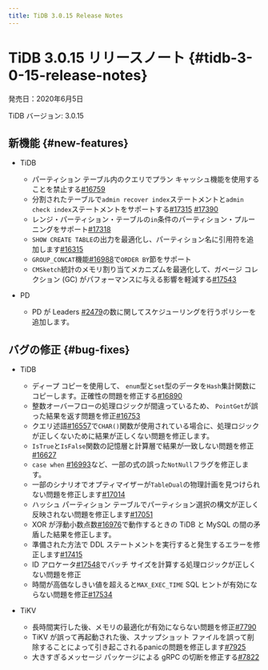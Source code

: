 ```yaml
---
title: TiDB 3.0.15 Release Notes
---
```


# TiDB 3.0.15 リリースノート {#tidb-3-0-15-release-notes}

発売日：2020年6月5日

TiDB バージョン: 3.0.15

## 新機能 {#new-features}

-   TiDB

    -   パーティション テーブル内のクエリでプラン キャッシュ機能を使用することを禁止する[#16759](https://github.com/pingcap/tidb/pull/16759)
    -   分割されたテーブルで`admin recover index`ステートメントと`admin check index`ステートメントをサポートする[#17315](https://github.com/pingcap/tidb/pull/17315) [#17390](https://github.com/pingcap/tidb/pull/17390)
    -   レンジ・パーティション・テーブルの`in`条件のパーティション・プルーニングをサポート[#17318](https://github.com/pingcap/tidb/pull/17318)
    -   `SHOW CREATE TABLE`の出力を最適化し、パーティション名に引用符を追加します[#16315](https://github.com/pingcap/tidb/pull/16315)
    -   `GROUP_CONCAT`機能[#16988](https://github.com/pingcap/tidb/pull/16988)で`ORDER BY`節をサポート
    -   `CMSketch`統計のメモリ割り当てメカニズムを最適化して、ガベージ コレクション (GC) がパフォーマンスに与える影響を軽減する[#17543](https://github.com/pingcap/tidb/pull/17543)

-   PD

    -   PD が Leaders [#2479](https://github.com/pingcap/pd/pull/2479)の数に関してスケジューリングを行うポリシーを追加します。

## バグの修正 {#bug-fixes}

-   TiDB

    -   ディープ コピーを使用して、 `enum`型と`set`型のデータを`Hash`集計関数にコピーします。正確性の問題を修正する[#16890](https://github.com/pingcap/tidb/pull/16890)
    -   整数オーバーフローの処理ロジックが間違っているため、 `PointGet`が誤った結果を返す問題を修正[#16753](https://github.com/pingcap/tidb/pull/16753)
    -   クエリ述語[#16557](https://github.com/pingcap/tidb/pull/16557)で`CHAR()`関数が使用されている場合に、処理ロジックが正しくないために結果が正しくない問題を修正します。
    -   `IsTrue`と`IsFalse`関数の記憶層と計算層で結果が一致しない問題を修正[#16627](https://github.com/pingcap/tidb/pull/16627)
    -   `case when` [#16993](https://github.com/pingcap/tidb/pull/16993)など、一部の式の誤った`NotNull`フラグを修正します。
    -   一部のシナリオでオプティマイザーが`TableDual`の物理計画を見つけられない問題を修正します[#17014](https://github.com/pingcap/tidb/pull/17014)
    -   ハッシュ パーティション テーブルでパーティション選択の構文が正しく反映されない問題を修正します[#17051](https://github.com/pingcap/tidb/pull/17051)
    -   XOR が浮動小数点数[#16976](https://github.com/pingcap/tidb/pull/16976)で動作するときの TiDB と MySQL の間の矛盾した結果を修正します。
    -   準備された方法で DDL ステートメントを実行すると発生するエラーを修正します[#17415](https://github.com/pingcap/tidb/pull/17415)
    -   ID アロケータ[#17548](https://github.com/pingcap/tidb/pull/17548)でバッチ サイズを計算する処理ロジックが正しくない問題を修正
    -   時間が高価なしきい値を超えると`MAX_EXEC_TIME` SQL ヒントが有効にならない問題を修正[#17534](https://github.com/pingcap/tidb/pull/17534)

-   TiKV

    -   長時間実行した後、メモリの最適化が有効にならない問題を修正[#7790](https://github.com/tikv/tikv/pull/7790)
    -   TiKV が誤って再起動された後、スナップショット ファイルを誤って削除することによって引き起こされるpanicの問題を修正します[#7925](https://github.com/tikv/tikv/pull/7925)
    -   大きすぎるメッセージ パッケージによる gRPC の切断を修正する[#7822](https://github.com/tikv/tikv/pull/7822)

